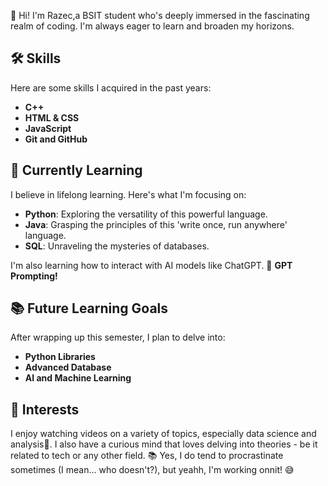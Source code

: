 👋 Hi! I'm Razec,a BSIT student who's deeply immersed in the fascinating realm of coding. I'm always eager to learn and broaden my horizons.

## 🛠 Skills
Here are some skills I acquired in the past years:

- **C++**
- **HTML & CSS**
- **JavaScript**
- **Git and GitHub**

## 🌱 Currently Learning
I believe in lifelong learning. Here's what I'm focusing on:

- **Python**: Exploring the versatility of this powerful language.
- **Java**: Grasping the principles of this 'write once, run anywhere' language.
- **SQL**: Unraveling the mysteries of databases.

I'm also learning how to interact with AI models like ChatGPT. 🤖 **GPT Prompting!**

## 📚 Future Learning Goals
After wrapping up this semester, I plan to delve into:

- **Python Libraries**
- **Advanced Database**
- **AI and Machine Learning**

## 🎯 Interests
I enjoy watching videos on a variety of topics, especially data science and analysis🎥. I also have a curious mind that loves delving into theories - be it related to tech or any other field. 📚
Yes, I do tend to procrastinate sometimes (I mean... who doesn't?), but yeahh, I'm working onnit! 😅
